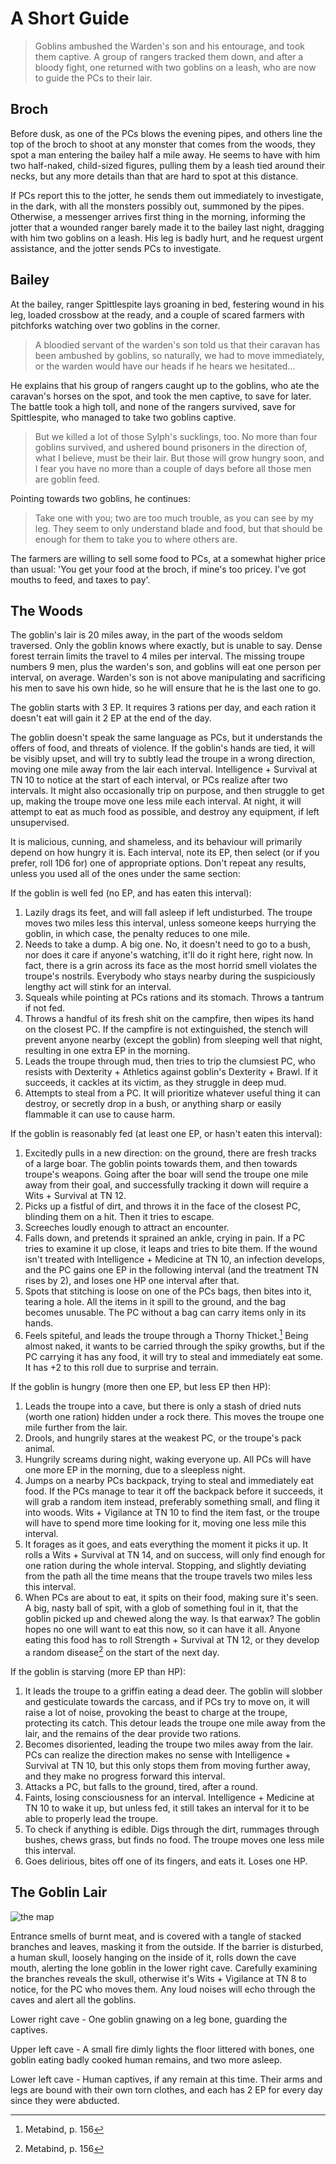 # A Short Guide

> Goblins ambushed the Warden's son and his entourage, and took them captive. A group of rangers tracked them down, and after a bloody fight, one returned with two goblins on a leash, who are now to guide the PCs to their lair.

## Broch

Before dusk, as one of the PCs blows the evening pipes, and others line the top of the broch to shoot at any monster that comes from the woods, they spot a man entering the bailey half a mile away. He seems to have with him two half-naked, child-sized figures, pulling them by a leash tied around their necks, but any more details than that are hard to spot at this distance.

If PCs report this to the jotter, he sends them out immediately to investigate, in the dark, with all the monsters possibly out, summoned by the pipes. Otherwise, a messenger arrives first thing in the morning, informing the jotter that a wounded ranger barely made it to the bailey last night, dragging with him two goblins on a leash. His leg is badly hurt, and he request urgent assistance, and the jotter sends PCs to investigate.

## Bailey

At the bailey, ranger Spittlespite lays groaning in bed, festering wound in his leg, loaded crossbow at the ready, and a couple of scared farmers with pitchforks watching over two goblins in the corner.

> A bloodied servant of the warden's son told us that their caravan has been ambushed by goblins, so naturally, we had to move immediately, or the warden would have our heads if he hears we hesitated...

He explains that his group of rangers caught up to the goblins, who ate the caravan's horses on the spot, and took the men captive, to save for later. The battle took a high toll, and none of the rangers survived, save for Spittlespite, who managed to take two goblins captive.

> But we killed a lot of those Sylph's sucklings, too. No more than four goblins survived, and ushered bound prisoners in the direction of, what I believe, must be their lair. But those will grow hungry soon, and I fear you have no more than a couple of days before all those men are goblin feed.

Pointing towards two goblins, he continues:

> Take one with you; two are too much trouble, as you can see by my leg. They seem to only understand blade and food, but that should be enough for them to take you to where others are.

The farmers are willing to sell some food to PCs, at a somewhat higher price than usual: 'You get your food at the broch, if mine's too pricey. I've got mouths to feed, and taxes to pay'.

## The Woods

The goblin's lair is 20 miles away, in the part of the woods seldom traversed. Only the goblin knows where exactly, but is unable to say. Dense forest terrain limits the travel to 4 miles per interval. The missing troupe numbers 9 men, plus the warden's son, and goblins will eat one person per interval, on average. Warden's son is not above manipulating and sacrificing his men to save his own hide, so he will ensure that he is the last one to go.

The goblin starts with 3 EP. It requires 3 rations per day, and each ration it doesn't eat will gain it 2 EP at the end of the day.

The goblin doesn't speak the same language as PCs, but it understands the offers of food, and threats of violence. If the goblin's hands are tied, it will be visibly upset, and will try to subtly lead the troupe in a wrong direction, moving one mile away from the lair each interval. Intelligence + Survival at TN 10 to notice at the start of each interval, or PCs realize after two intervals. It might also occasionally trip on purpose, and then struggle to get up, making the troupe move one less mile each interval. At night, it will attempt to eat as much food as possible, and destroy any equipment, if left unsupervised.

It is malicious, cunning, and shameless, and its behaviour will primarily depend on how hungry it is. Each interval, note its EP, then select (or if you prefer, roll 1D6 for) one of appropriate options. Don't repeat any results, unless you used all of the ones under the same section:

If the goblin is well fed (no EP, and has eaten this interval):

1. Lazily drags its feet, and will fall asleep if left undisturbed. The troupe moves two miles less this interval, unless someone keeps hurrying the goblin, in which case, the penalty reduces to one mile.
1. Needs to take a dump. A big one. No, it doesn't need to go to a bush, nor does it care if anyone's watching, it'll do it right here, right now. In fact, there is a grin across its face as the most horrid smell violates the troupe's nostrils. Everybody who stays nearby during the suspiciously lengthy act will stink for an interval.
1. Squeals while pointing at PCs rations and its stomach. Throws a tantrum if not fed.
1. Throws a handful of its fresh shit on the campfire, then wipes its hand on the closest PC. If the campfire is not extinguished, the stench will prevent anyone nearby (except the goblin) from sleeping well that night, resulting in one extra EP in the morning.
1. Leads the troupe through mud, then tries to trip the clumsiest PC, who resists with Dexterity + Athletics against goblin's Dexterity + Brawl. If it succeeds, it cackles at its victim, as they struggle in deep mud.
1. Attempts to steal from a PC. It will prioritize whatever useful thing it can destroy, or secretly drop in a bush, or anything sharp or easily flammable it can use to cause harm.

If the goblin is reasonably fed (at least one EP, or hasn't eaten this interval):

1. Excitedly pulls in a new direction: on the ground, there are fresh tracks of a large boar. The goblin points towards them, and then towards troupe's weapons. Going after the boar will send the troupe one mile away from their goal, and successfully tracking it down will require a Wits + Survival at TN 12.
1. Picks up a fistful of dirt, and throws it in the face of the closest PC, blinding them on a hit. Then it tries to escape.
1. Screeches loudly enough to attract an encounter.
1. Falls down, and pretends it sprained an ankle, crying in pain. If a PC tries to examine it up close, it leaps and tries to bite them. If the wound isn't treated with Intelligence + Medicine at TN 10, an infection develops, and the PC gains one EP in the following interval (and the treatment TN rises by 2), and loses one HP one interval after that.
1. Spots that stitching is loose on one of the PCs bags, then bites into it, tearing a hole. All the items in it spill to the ground, and the bag becomes unusable. The PC without a bag can carry items only in its hands.
1. Feels spiteful, and leads the troupe through a Thorny Thicket.[^thicket] Being almost naked, it wants to be carried through the spiky growths, but if the PC carrying it has any food, it will try to steal and immediately eat some. It has +2 to this roll due to surprise and terrain.

If the goblin is hungry (more then one EP, but less EP then HP):

1. Leads the troupe into a cave, but there is only a stash of dried nuts (worth one ration) hidden under a rock there. This moves the troupe one mile further from the lair.
1. Drools, and hungrily stares at the weakest PC, or the troupe's pack animal.
1. Hungrily screams during night, waking everyone up. All PCs will have one more EP in the morning, due to a sleepless night.
1. Jumps on a nearby PCs backpack, trying to steal and immediately eat food. If the PCs manage to tear it off the backpack before it succeeds, it will grab a random item instead, preferably something small, and fling it into woods. Wits + Vigilance at TN 10 to find the item fast, or the troupe will have to spend more time looking for it, moving one less mile this interval.
1. It forages as it goes, and eats everything the moment it picks it up. It rolls a Wits + Survival at TN 14, and on success, will only find enough for one ration during the whole interval. Stopping, and slightly deviating from the path all the time means that the troupe travels two miles less this interval.
1. When PCs are about to eat, it spits on their food, making sure it's seen. A big, nasty ball of spit, with a glob of something foul in it, that the goblin picked up and chewed along the way. Is that earwax? The goblin hopes no one will want to eat this now, so it can have it all. Anyone eating this food has to roll Strength + Survival at TN 12, or they develop a random disease[^disease] on the start of the next day.

If the goblin is starving (more EP than HP):

1. It leads the troupe to a griffin eating a dead deer. The goblin will slobber and gesticulate towards the carcass, and if PCs try to move on, it will raise a lot of noise, provoking the beast to charge at the troupe, protecting its catch. This detour leads the troupe one mile away from the lair, and the remains of the dear provide two rations.
1. Becomes disoriented, leading the troupe two miles away from the lair. PCs can realize the direction makes no sense with Intelligence + Survival at TN 10, but this only stops them from moving further away, and they make no progress forward this interval.
1. Attacks a PC, but falls to the ground, tired, after a round.
1. Faints, losing consciousness for an interval. Intelligence + Medicine at TN 10 to wake it up, but unless fed, it still takes an interval for it to be able to properly lead the troupe.
1. To check if anything is edible. Digs through the dirt, rummages through bushes, chews grass, but finds no food. The troupe moves one less mile this interval.
1. Goes delirious, bites off one of its fingers, and eats it. Loses one HP.

## The Goblin Lair

![the map](https://dysonlogos.blog/2022/09/16/the-idol-pit/)

Entrance smells of burnt meat, and is covered with a tangle of stacked branches and leaves, masking it from the outside. If the barrier is disturbed, a human skull, loosely hanging on the inside of it, rolls down the cave mouth, alerting the lone goblin in the lower right cave. Carefully examining the branches reveals the skull, otherwise it's Wits + Vigilance at TN 8 to notice, for the PC who moves them. Any loud noises will echo through the caves and alert all the goblins.

Lower right cave - One goblin gnawing on a leg bone, guarding the captives.

Upper left cave - A small fire dimly lights the floor littered with bones, one goblin eating badly cooked human remains, and two more asleep.

Lower left cave - Human captives, if any remain at this time. Their arms and legs are bound with their own torn clothes, and each has 2 EP for every day since they were abducted.

[^disease]: Metabind, p. 156
[^thicket]: Metabind, p. 156
